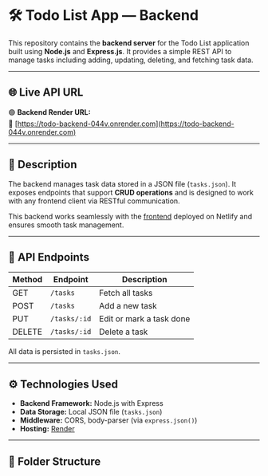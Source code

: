 
# 🛠️ Todo List App — Backend

This repository contains the **backend server** for the Todo List application built using **Node.js** and **Express.js**. It provides a simple REST API to manage tasks including adding, updating, deleting, and fetching task data.

---

## 🌐 Live API URL

🟢 **Backend Render URL:**  
🔗 [https://todo-backend-044v.onrender.com](https://todo-backend-044v.onrender.com)

---

## 🧩 Description

The backend manages task data stored in a JSON file (`tasks.json`). It exposes endpoints that support **CRUD operations** and is designed to work with any frontend client via RESTful communication.

This backend works seamlessly with the [frontend](https://github.com/Nithisha78/todo-frontend) deployed on Netlify and ensures smooth task management.

---

## 🔌 API Endpoints

| Method | Endpoint              | Description                |
|--------|-----------------------|----------------------------|
| GET    | `/tasks`              | Fetch all tasks            |
| POST   | `/tasks`              | Add a new task             |
| PUT    | `/tasks/:id`          | Edit or mark a task done   |
| DELETE | `/tasks/:id`          | Delete a task              |

All data is persisted in `tasks.json`.

---

## ⚙️ Technologies Used

- **Backend Framework:** Node.js with Express
- **Data Storage:** Local JSON file (`tasks.json`)
- **Middleware:** CORS, body-parser (via `express.json()`)
- **Hosting:** [Render](https://render.com)

---

## 📁 Folder Structure

